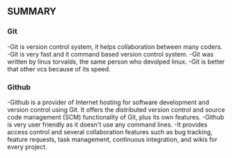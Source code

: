 ## SUMMARY
### Git 
-Git is version control system, it helps collaboration between many coders.
-Git is very fast and it command based version control system.
-Git was written by linus torvalds, the same person who devolped linux.
-Git is better that other vcs because of its speed.


### Github
-Github is a provider of Internet hosting for software development and version control using Git. It offers the distributed version control and source code management (SCM) functionality of Git, plus its own features.
-Github is very user friendly as it doesn't use any command lines.
-It provides access control and several collaboration features such as bug tracking, feature requests, task management, continuous integration, and wikis for every project.

